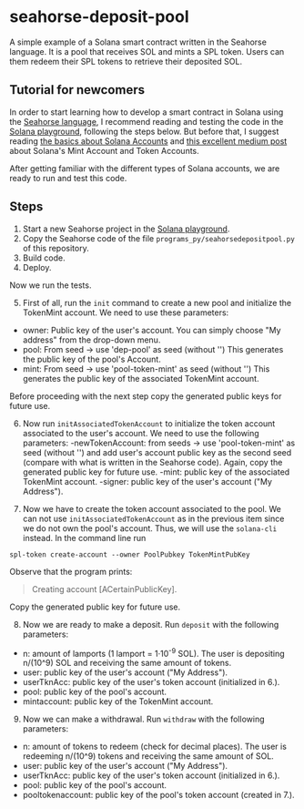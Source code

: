 # seahorse-deposit-pool
A simple example of a Solana smart contract written in the Seahorse language. It is a pool that receives SOL and mints a SPL token. Users can them redeem their SPL tokens to retrieve their deposited SOL.


## Tutorial for newcomers

In order to start learning how to develop a smart contract in Solana using the [Seahorse language](https://seahorse-lang.org/), I recommend reading and testing the code in the [Solana playground](https://beta.solpg.io/), following the steps below. But before that, I suggest reading [the basics about Solana Accounts](https://solanacookbook.com/core-concepts/accounts.html#facts) and [this excellent medium post](https://medium.com/@jorge.londono_31005/understanding-solanas-mint-account-and-token-accounts-546c0590e8e) about Solana's Mint Account and Token Accounts.

After getting familiar with the different types of Solana accounts, we are ready to run and test this code.

## Steps

1. Start a new Seahorse project in the [Solana playground](https://beta.solpg.io/). 
2. Copy the Seahorse code of the file `programs_py/seahorsedepositpool.py` of this repository.
3. Build code.
4. Deploy.

Now we run the tests.

5. First of all, run the `init` command to create a new pool and initialize the TokenMint account. We need to use these parameters:
- owner: Public key of the user's account. You can simply choose "My address" from the drop-down menu.
- pool: From seed -> use 'dep-pool' as seed (without '')   This generates the public key of the pool's Account.
- mint: From seed -> use 'pool-token-mint' as seed (without '')  This generates the public key of the associated TokenMint account.

Before proceeding with the next step copy the generated public keys for future use.

6. Now run `initAssociatedTokenAccount` to initialize the token account associated to the user's account. We need to use the following parameters:
-newTokenAccount: from seeds -> use 'pool-token-mint'  as seed (without '') and add user's account public key as the second seed (compare with what is written in the Seahorse code). Again, copy the generated public key for future use.
-mint: public key of the associated TokenMint account.
-signer: public key of the user's account ("My Address").

7. Now we have to create the token account associated to the pool. We can not use `initAssociatedTokenAccount` as in the previous item since we do not own the pool's account. Thus, we will use the `solana-cli` instead.  In the command line run

`spl-token create-account --owner PoolPubkey TokenMintPubKey`

Observe that the program prints:

> Creating account [ACertainPublicKey].

Copy the generated public key for future use.

8. Now we are ready to make a deposit. Run `deposit` with the following parameters:
- n: amount of lamports (1 lamport = 1·10<sup>-9</sup> SOL). The user is depositing n/(10^9) SOL and receiving the same amount of tokens.
- user: public key of the user's account ("My Address").
- userTknAcc: public key of the user's token account (initialized in 6.).
- pool: public key of the pool's account.
- mintaccount: public key of the TokenMint account.

9. Now we can make a withdrawal. Run `withdraw` with the following parameters:
- n: amount of tokens to redeem (check for decimal places). The user is redeeming n/(10^9) tokens and receiving the same amount of SOL.
- user: public key of the user's account ("My Address").
- userTknAcc: public key of the user's token account (initialized in 6.).
- pool: public key of the pool's account.
- pooltokenaccount: public key of the pool's token account (created in 7.).

